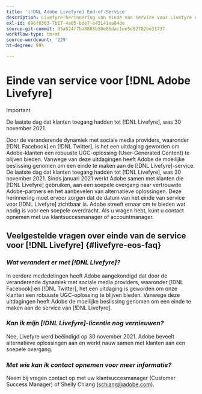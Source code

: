 ```yaml
---
title: '[!DNL Adobe Livefyre] End-of-Service'
description: Livefyre-herinnering van einde van service voor Livefyre en Livefyre Studio.
exl-id: 696f6363-7b17-4a05-bde7-e43141ea84de
source-git-commit: 05a624f7ba8863b50e86dac1ee5d92782be31737
workflow-type: tm+mt
source-wordcount: '229'
ht-degree: 99%

---
```


# Einde van service voor [!DNL Adobe Livefyre]

>[!IMPORTANT]
>
>De laatste dag dat klanten toegang hadden tot [!DNL Livefyre], was 30 november 2021.

Door de veranderende dynamiek met sociale media providers, waaronder [!DNL Facebook] en [!DNL Twitter], is het een uitdaging geworden om Adobe-klanten een robuuste UGC-oplossing (User-Generated Content) te blijven bieden. Vanwege van deze uitdagingen heeft Adobe de moeilijke beslissing genomen om een einde te maken aan de [!DNL Livefyre]-service. De laatste dag dat klanten toegang hadden tot [!DNL Livefyre], was 30 november 2021. Sinds januari 2021 werkt Adobe samen met klanten die [!DNL Livefyre] gebruiken, aan een soepele overgang naar vertrouwde Adobe-partners en het aanbevelen van alternatieve oplossingen. Deze herinnering moet ervoor zorgen dat de datum van het einde van service voor [!DNL Livefyre] zichtbaar is. Adobe streeft ernaar om te bieden wat nodig is voor een soepele overdracht. Als u vragen hebt, kunt u contact opnemen met uw klantsuccesmanager of accountmanager.

## Veelgestelde vragen over einde van de service voor [!DNL Livefyre] {#livefyre-eos-faq}

### **_Wat verandert er met [!DNL Livefyre]?_**

In eerdere mededelingen heeft Adobe aangekondigd dat door de veranderende dynamiek met sociale media providers, waaronder [!DNL Facebook] en [!DNL Twitter], het een uitdaging is geworden om onze klanten een robuuste UGC-oplossing te blijven bieden. Vanwege deze uitdagingen heeft Adobe de moeilijke beslissing genomen om een einde te maken aan de service van [!DNL Livefyre].

### **_Kan ik mijn [!DNL Livefyre]-licentie nog vernieuwen?_**

Nee, Livefyre werd beëindigd op 30 november 2021. Adobe beveelt alternatieve oplossingen aan en werkt nauw samen met klanten aan een soepele overgang.

### **_Met wie kan ik contact opnemen voor meer informatie?_**

Neem bij vragen contact op met uw klantsuccesmanager (Customer Success Manager) of Shelly Chiang (schiang@adobe.com).
